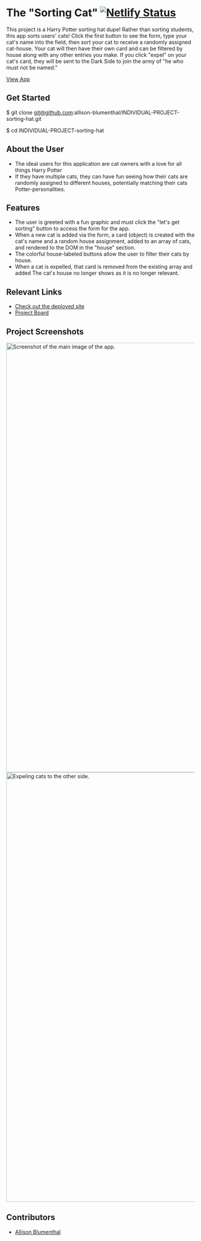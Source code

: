 # The "Sorting Cat" [![Netlify Status](https://api.netlify.com/api/v1/badges/25ee64fb-f152-4ff5-90ef-4c07448d47ed/deploy-status)](https://app.netlify.com/sites/blumenthal-the-sorting-cat-project/deploys)


This project is a Harry Potter sorting hat dupe! Rather than sorting students, this app sorts users' cats! Click the first button to see the form, type your cat's name into the field, then sort your cat to receive a randomly assigned cat-house. Your cat will then have their own card and can be filtered by house along with any other entries you make. If you click "expel" on your cat's card, they will be sent to the Dark Side to join the army of "he who must not be named."

[View App](https://blumenthal-the-sorting-cat-project.netlify.app/)

## Get Started 
$ git clone git@github.com:allison-blumenthal/INDIVIDUAL-PROJECT-sorting-hat.git

$ cd INDIVIDUAL-PROJECT-sorting-hat

## About the User 
- The ideal users for this application are cat owners with a love for all things Harry Potter
- If they have multiple cats, they can have fun seeing how their cats are randomly assigned to different houses, potentially matching their cats Potter-personalities.

## Features 
- The user is greeted with a fun graphic and must click the "let's get sorting" button to access the form for the app.
- When a new cat is added via the form, a card (object) is created with the cat's name and a random house assignment, added to an array of cats, and rendered to the DOM in the "house" section.
- The colorful house-labeled buttons allow the user to filter their cats by house.
- When a cat is expelled, that card is removed from the existing array and added The cat's house no longer shows as it is no longer relevant.

## Relevant Links 
- [Check out the deployed site](https://blumenthal-the-sorting-cat-project.netlify.app/)
- [Project Board](https://docs.google.com/presentation/d/1rVamH-6IoHfDeto_--cD9lQ76Y-G0weGwzPGMZwRq3g/edit?usp=sharing)

## Project Screenshots <!-- These can be inside of your project. Look at the repos from class and see how the images are included in the readme -->
<img width="1148" alt="Screenshot of the main image of the app." src="sorting-cat-app.png">

<img width="1148" alt="Expeling cats to the other side." src="dark-side.png">

## Contributors
- [Allison Blumenthal](https://github.com/allison-blumenthal)
